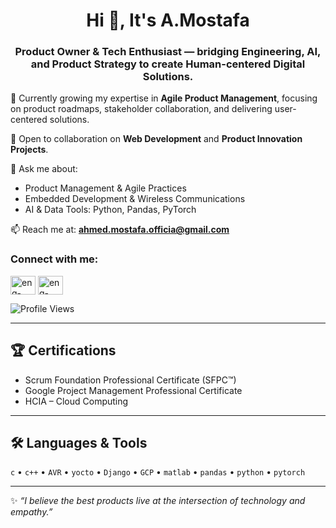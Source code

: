 <h1 align="center">Hi 👋, It's A.Mostafa</h1>
<h3 align="center">Product Owner & Tech Enthusiast — bridging Engineering, AI, and Product Strategy to create Human-centered Digital Solutions.</h3>

🌱 Currently growing my expertise in **Agile Product Management**, focusing on product roadmaps, stakeholder collaboration, and delivering user-centered solutions.

👯 Open to collaboration on **Web Development** and **Product Innovation Projects**.  

💬 Ask me about:  
- Product Management & Agile Practices  
- Embedded Development & Wireless Communications  
- AI & Data Tools: Python, Pandas, PyTorch

📫 Reach me at: **ahmed.mostafa.officia@gmail.com**  

<h3 align="left">Connect with me:</h3>
<p align="left">
<a href="https://linkedin.com/in/eng-ahmedmostafa" target="blank"><img align="center" src="https://raw.githubusercontent.com/rahuldkjain/github-profile-readme-generator/master/src/images/icons/Social/linked-in-alt.svg" alt="eng-ahmedmostafa" height="30" width="40" /></a>
<a href="https://stackoverflow.com/users/20981169/ahmed-mostafa" target="blank"><img align="center" src="https://raw.githubusercontent.com/rahuldkjain/github-profile-readme-generator/master/src/images/icons/Social/stack-overflow.svg" alt="eng-ahmedmostafa" height="30" width="40" /></a>
</p>

![Profile Views](https://komarev.com/ghpvc/?username=eng-ahmedmostafa&color=green&style=flat-square) 

---

## 🏆 Certifications  
- Scrum Foundation Professional Certificate (SFPC™)  
- Google Project Management Professional Certificate  
- HCIA – Cloud Computing  

---

## 🛠 Languages & Tools  
`c` • `c++` • `AVR` • `yocto` • `Django` • `GCP` •  `matlab` • `pandas` • `python` • `pytorch`   

---

✨ *“I believe the best products live at the intersection of technology and empathy.”*  


